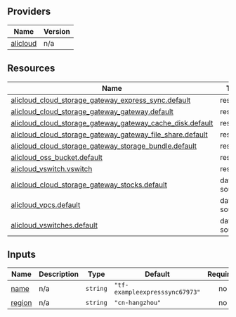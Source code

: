 <!-- BEGIN_TF_DOCS -->
## Providers

| Name | Version |
|------|---------|
| <a name="provider_alicloud"></a> [alicloud](#provider\_alicloud) | n/a |

## Resources

| Name | Type |
|------|------|
| [alicloud_cloud_storage_gateway_express_sync.default](https://registry.terraform.io/providers/hashicorp/alicloud/latest/docs/resources/cloud_storage_gateway_express_sync) | resource |
| [alicloud_cloud_storage_gateway_gateway.default](https://registry.terraform.io/providers/hashicorp/alicloud/latest/docs/resources/cloud_storage_gateway_gateway) | resource |
| [alicloud_cloud_storage_gateway_gateway_cache_disk.default](https://registry.terraform.io/providers/hashicorp/alicloud/latest/docs/resources/cloud_storage_gateway_gateway_cache_disk) | resource |
| [alicloud_cloud_storage_gateway_gateway_file_share.default](https://registry.terraform.io/providers/hashicorp/alicloud/latest/docs/resources/cloud_storage_gateway_gateway_file_share) | resource |
| [alicloud_cloud_storage_gateway_storage_bundle.default](https://registry.terraform.io/providers/hashicorp/alicloud/latest/docs/resources/cloud_storage_gateway_storage_bundle) | resource |
| [alicloud_oss_bucket.default](https://registry.terraform.io/providers/hashicorp/alicloud/latest/docs/resources/oss_bucket) | resource |
| [alicloud_vswitch.vswitch](https://registry.terraform.io/providers/hashicorp/alicloud/latest/docs/resources/vswitch) | resource |
| [alicloud_cloud_storage_gateway_stocks.default](https://registry.terraform.io/providers/hashicorp/alicloud/latest/docs/data-sources/cloud_storage_gateway_stocks) | data source |
| [alicloud_vpcs.default](https://registry.terraform.io/providers/hashicorp/alicloud/latest/docs/data-sources/vpcs) | data source |
| [alicloud_vswitches.default](https://registry.terraform.io/providers/hashicorp/alicloud/latest/docs/data-sources/vswitches) | data source |

## Inputs

| Name | Description | Type | Default | Required |
|------|-------------|------|---------|:--------:|
| <a name="input_name"></a> [name](#input\_name) | n/a | `string` | `"tf-exampleexpresssync67973"` | no |
| <a name="input_region"></a> [region](#input\_region) | n/a | `string` | `"cn-hangzhou"` | no |
<!-- END_TF_DOCS -->    